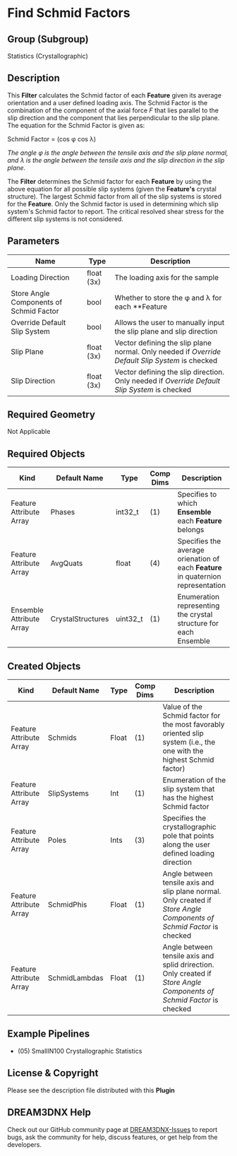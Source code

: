 # Find Schmid Factors

## Group (Subgroup)

Statistics (Crystallographic)

## Description

This **Filter** calculates the Schmid factor of each **Feature** given its average orientation and a user defined loading axis. The Schmid Factor is the combination of the component of the axial force *F* that lies parallel to the slip direction and the component that lies perpendicular to the slip plane.  The equation for the Schmid Factor is given as:

Schmid Factor = (cos &phi; cos &lambda;)

*The angle &phi; is the angle between the tensile axis and the slip plane normal, and &lambda; is the angle between the tensile axis and the slip direction in the slip plane.*

The **Filter** determines the Schmid factor for each **Feature** by using the above equation for all possible slip systems (given the **Feature's** crystal structure).  The largest Schmid factor from all of the slip systems is stored for the **Feature**. Only the Schmid factor is used in determining which slip system's Schmid factor to report.  The critical resolved shear stress for the different slip systems is not considered.

## Parameters

| Name | Type | Description |
|------------|------| --------------------------------- |
| Loading Direction | float (3x) | The loading axis for the sample |
| Store Angle Components of Schmid Factor | bool | Whether to store the &phi; and &lambda; for each **Feature |
| Override Default Slip System | bool | Allows the user to manually input the slip plane and slip direction |
| Slip Plane | float (3x) | Vector defining the slip plane normal. Only needed if *Override Default Slip System* is checked |
| Slip Direction | float (3x) | Vector defining the slip direction. Only needed if *Override Default Slip System* is checked |

## Required Geometry

Not Applicable

## Required Objects

| Kind                      | Default Name | Type     | Comp Dims | Description                                 |
|---------------------------|--------------|----------|--------|---------------------------------------------|
| Feature Attribute Array | Phases | int32_t | (1) | Specifies to which **Ensemble** each **Feature** belongs |
| Feature Attribute Array | AvgQuats | float | (4) | Specifies the average orienation of each **Feature** in quaternion representation |
| Ensemble Attribute Array | CrystalStructures | uint32_t | (1) | Enumeration representing the crystal structure for each Ensemble |

## Created Objects

| Kind                      | Default Name | Type     | Comp Dims | Description                                 |
|---------------------------|--------------|----------|--------|---------------------------------------------|
| Feature Attribute Array | Schmids | Float | (1) | Value of the Schmid factor for the most favorably oriented slip system (i.e., the one with the highest Schmid factor) |
| Feature Attribute Array | SlipSystems | Int | (1) | Enumeration of the slip system that has the highest Schmid factor |
| Feature Attribute Array | Poles | Ints | (3) | Specifies the crystallographic pole that points along the user defined loading direction |
| Feature Attribute Array | SchmidPhis | Float | (1) | Angle between tensile axis and slip plane normal. Only created if *Store Angle Components of Schmid Factor* is checked |
| Feature Attribute Array | SchmidLambdas | Float | (1) | Angle between tensile axis and splid drirection. Only created if *Store Angle Components of Schmid Factor* is checked |

## Example Pipelines

+ (05) SmallIN100 Crystallographic Statistics

## License & Copyright

Please see the description file distributed with this **Plugin**

## DREAM3DNX Help

Check out our GitHub community page at [DREAM3DNX-Issues](https://github.com/BlueQuartzSoftware/DREAM3DNX-Issues) to report bugs, ask the community for help, discuss features, or get help from the developers.
